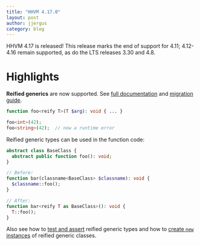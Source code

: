 ```yaml
---
title: "HHVM 4.17.0"
layout: post
author: jjergus
category: blog
---
```


HHVM 4.17 is released! This release marks the end of support for 4.11;
4.12-4.16 remain supported, as do the LTS releases 3.30 and 4.8.

# Highlights

**Reified generics** are now supported. See
[full documentation](https://docs.hhvm.com/hack/generics/reified-generics) and
[migration guide](https://docs.hhvm.com/hack/generics/reified-generics-migration).

```php
function foo<reify T>(T $arg): void { ... }

foo<int>(42);
foo<string>(42);  // now a runtime error
```

Reified generic types can be used in the function code:

```php
abstract class BaseClass {
  abstract public function foo(): void;
}

// Before:
function bar(classname<BaseClass> $classname): void {
  $classname::foo();
}

// After:
function bar<reify T as BaseClass>(): void {
  T::foo();
}
```

Also see how to
[test and assert](https://docs.hhvm.com/hack/generics/reified-generics#reified-generics__type-testing-and-assertion-with-is-and-as-expressions)
reified generic types and how to
[create `new` instances](https://docs.hhvm.com/hack/generics/reified-generics#reified-generics__creating-an-instance-of-a-class-with-new)
of reified generic classes.
